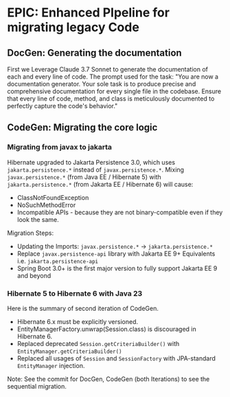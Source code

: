 # EPIC: Enhanced PIpeline for migrating legacy Code
## DocGen: Generating the documentation
First we Leverage Claude 3.7 Sonnet to generate the documentation of each and every line of code. The prompt used for the task: "You are now a documentation generator. Your sole task is to produce precise and comprehensive documentation for every single file in the codebase. Ensure that every line of code, method, and class is meticulously documented to perfectly capture the code's behavior."

## CodeGen: Migrating the core logic
### Migrating from javax to jakarta
Hibernate upgraded to Jakarta Persistence 3.0, which uses `jakarta.persistence.*` instead of `javax.persistence.*`.
Mixing `javax.persistence.*` (from Java EE / Hibernate 5) with `jakarta.persistence.*` (from Jakarta EE / Hibernate 6) will cause:
- ClassNotFoundException
- NoSuchMethodError
- Incompatible APIs - because they are not binary-compatible even if they look the same.

Migration Steps:
- Updating the Imports: `javax.persistence.*` -> `jakarta.persistence.*`
- Replace `javax.persistence-api` library with Jakarta EE 9+ Equivalents i.e. `jakarta.persistence-api`
- Spring Boot 3.0+ is the first major version to fully support Jakarta EE 9 and beyond


### Hibernate 5 to Hibernate 6 with Java 23
Here is the summary of second iteration of CodeGen. 

- Hibernate 6.x must be explicitly versioned.
- EntityManagerFactory.unwrap(Session.class) is discouraged in Hibernate 6.
- Replaced deprecated `Session.getCriteriaBuilder()` with `EntityManager.getCriteriaBuilder()`
- Replaced all usages of `Session` and `SessionFactory` with JPA-standard `EntityManager` injection.

Note: See the commit for DocGen, CodeGen (both Iterations) to see the sequential migration.